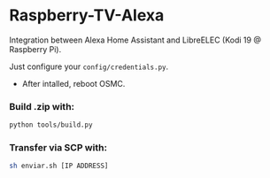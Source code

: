 # Raspberry-TV-Alexa
Integration between Alexa Home Assistant and LibreELEC (Kodi 19 @ Raspberry Pi).

Just configure your `config/credentials.py`.

- After intalled, reboot OSMC.

### Build .zip with:
```sh
python tools/build.py
```

### Transfer via SCP with:
```sh
sh enviar.sh [IP ADDRESS]
```